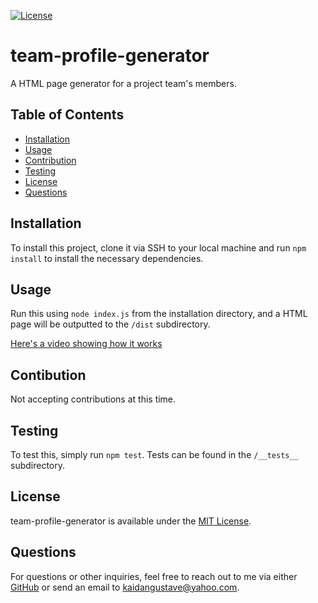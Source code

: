[![License](https://img.shields.io/badge/License-MIT-yellow.svg)](https://opensource.org/licenses/MIT)
# team-profile-generator
A HTML page generator for a project team's members.

## Table of Contents
* [Installation](#installation)
* [Usage](#usage)
* [Contribution](#contribution)
* [Testing](#testing)
* [License](#license)
* [Questions](#questions)

## Installation
To install this project, clone it via SSH to your local machine and run `npm install` to install the necessary dependencies.

## Usage
Run this using `node index.js` from the installation directory, and a HTML page will be outputted to the `/dist` subdirectory.

[Here's a video showing how it works](https://www.youtube.com/watch?v=SLsAG6v_GPs)

## Contibution
Not accepting contributions at this time.

## Testing
To test this, simply run `npm test`. Tests can be found in the `/__tests__` subdirectory.

## License
team-profile-generator is available under the [MIT License](https://opensource.org/licenses/MIT).

## Questions
For questions or other inquiries, feel free to reach out to me via either [GitHub](https://github.com/Shengaero/) or send an email to kaidangustave@yahoo.com.
